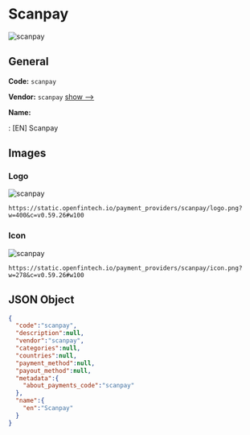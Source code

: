 
# Scanpay 
![scanpay](https://static.openfintech.io/payment_providers/scanpay/logo.png?w=400&c=v0.59.26#w100)  

## General 
 
**Code:** `scanpay` 
 
**Vendor:** `scanpay` [show -->](/vendors/scanpay/) 
 
**Name:** 
 
:	[EN] Scanpay 
 

## Images 

### Logo 
 
![scanpay](https://static.openfintech.io/payment_providers/scanpay/logo.png?w=400&c=v0.59.26#w100)  

```
https://static.openfintech.io/payment_providers/scanpay/logo.png?w=400&c=v0.59.26#w100
```  

### Icon 
 
![scanpay](https://static.openfintech.io/payment_providers/scanpay/icon.png?w=278&c=v0.59.26#w100)  

```
https://static.openfintech.io/payment_providers/scanpay/icon.png?w=278&c=v0.59.26#w100
```  

## JSON Object 

```json
{
  "code":"scanpay",
  "description":null,
  "vendor":"scanpay",
  "categories":null,
  "countries":null,
  "payment_method":null,
  "payout_method":null,
  "metadata":{
    "about_payments_code":"scanpay"
  },
  "name":{
    "en":"Scanpay"
  }
}
```  
